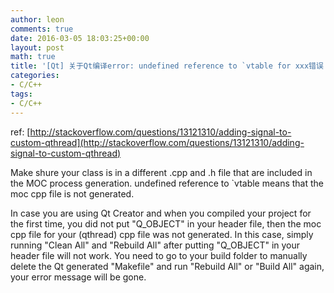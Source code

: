 ```yaml
---
author: leon
comments: true
date: 2016-03-05 18:03:25+00:00
layout: post
math: true
title: '[Qt] 关于Qt编译error: undefined reference to `vtable for xxx错误' 
categories:
- C/C++
tags:
- C/C++
---
```


ref: [http://stackoverflow.com/questions/13121310/adding-signal-to-custom-qthread](http://stackoverflow.com/questions/13121310/adding-signal-to-custom-qthread)


Make shure your class is in a different .cpp and .h file that are included in the MOC process generation. undefined reference to `vtable means that the moc cpp file is not generated.


In case you are using Qt Creator and when you compiled your project for the first time, you did not put "Q_OBJECT" in your header file, then the moc cpp file for your (qthread) cpp file was not generated. In this case, simply running "Clean All" and "Rebuild All" after putting "Q_OBJECT" in your header file will not work. You need to go to your build folder to manually delete the Qt generated "Makefile" and run "Rebuild All" or "Build All" again, your error message will be gone.

